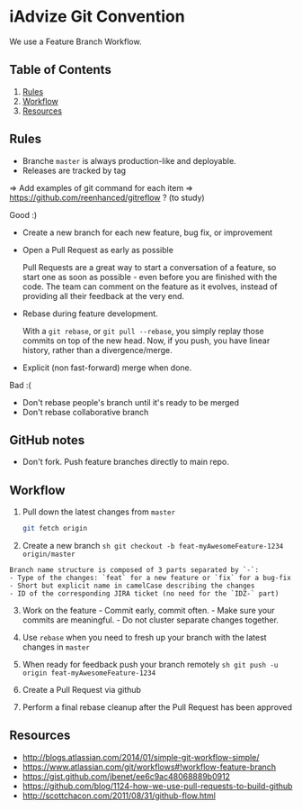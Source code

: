 # iAdvize Git Convention

We use a Feature Branch Workflow.

## <a name='TOC'>Table of Contents</a>

  1. [Rules](#rules)
  1. [Workflow](#workflow)
  1. [Resources](#resources)

## <a name='rules'>Rules</a>

  - Branche `master` is always production-like and deployable.
  - Releases are tracked by tag

=> Add examples of git command for each item
=> https://github.com/reenhanced/gitreflow ? (to study)

Good :)
 
  - Create a new branch for each new feature, bug fix, or improvement
  - Open a Pull Request as early as possible

    Pull Requests are a great way to start a conversation of a feature, so start one as soon as possible - even before you are finished with the code. The team can comment on the feature as it evolves, instead of providing all their feedback at the very end.

  - Rebase during feature development.

    With a `git rebase`, or `git pull --rebase`, you simply replay those commits on top of the new head. Now, if you push, you have linear history, rather than a divergence/merge.
  
  - Explicit (non fast-forward) merge when done.


Bad :(

- Don't rebase people's branch until it's ready to be merged
- Don't rebase collaborative branch

## GitHub notes

- Don't fork. Push feature branches directly to main repo.



## <a name='workflow'>Workflow</a>

  1. Pull down the latest changes from `master`

     ```sh
     git fetch origin
     ```

  2. Create a new branch
    ```sh
    git checkout -b feat-myAwesomeFeature-1234 origin/master
    ```

    Branch name structure is composed of 3 parts separated by `-`:
    - Type of the changes: `feat` for a new feature or `fix` for a bug-fix
    - Short but explicit name in camelCase describing the changes
    - ID of the corresponding JIRA ticket (no need for the `IDZ-` part)
  
  3. Work on the feature
    - Commit early, commit often.
    - Make sure your commits are meaningful.
    - Do not cluster separate changes together.

  4. Use `rebase` when you need to fresh up your branch with the latest changes in `master`

  5. When ready for feedback push your branch remotely
    ```sh
    git push -u origin feat-myAwesomeFeature-1234
    ```

  6. Create a Pull Request via github
  
  7. Perform a final rebase cleanup after the Pull Request has been approved
  

## <a name='credits'>Resources</a>  

  - http://blogs.atlassian.com/2014/01/simple-git-workflow-simple/
  - https://www.atlassian.com/git/workflows#!workflow-feature-branch
  - https://gist.github.com/jbenet/ee6c9ac48068889b0912
  - https://github.com/blog/1124-how-we-use-pull-requests-to-build-github
  - http://scottchacon.com/2011/08/31/github-flow.html
  
